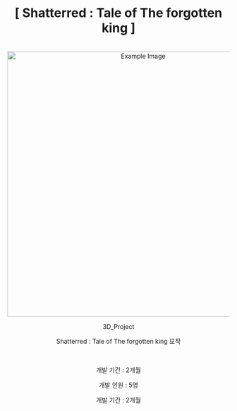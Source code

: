 <div align="center">
  
  <h1>[ Shatterred : Tale of The forgotten king ]</h1>
  </br>
  <img src="https://user-images.githubusercontent.com/12345678/123456789-abcdef.png" alt="Example Image" width="600">
  </br>
  <p>3D_Project</p>
  <p>Shatterred : Tale of The forgotten king  모작</p>
  </br>
  <p>개발 기간 : 2개월</p>
  <p>개발 인원 : 5명</p>
  <p>개발 기간 : 2개월</p>



</div>
